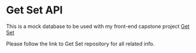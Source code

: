 # Get Set API
This is a mock database to be used with my front-end capstone project [Get Set](https://github.com/wes-mitchell/get-set)

Please follow the link to Get Set repository for all related info. 
